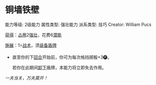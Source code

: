 # 铜墙铁壁

能力等级: 2级能力
属性类型: 强壮能力
派系类型: 技巧
Creator: William Pucs

<aside>

[获得](https://www.notion.so/1b3d619a067b8027ba38e2c1caf9d84b?pvs=21)：[占用](https://www.notion.so/1b3d619a067b8028a794de6ceed96ec0?pvs=21)2[强壮](https://www.notion.so/1b3d619a067b8018b6a6d9d43490bbdc?pvs=21)，花费6[潜能](https://www.notion.so/1b3d619a067b80c2bdb4c721adc30021?pvs=21)

</aside>

<aside>

[施展](https://www.notion.so/1b3d619a067b80f38dccf027f026b32f?pvs=21)：1⚡️[战术](https://www.notion.so/1b3d619a067b8051b6eaffd160aee01c?pvs=21)，须[装备](https://www.notion.so/1b3d619a067b80f99057fe3412922dd5?pvs=21)[盾牌](https://www.notion.so/1b3d619a067b809fb4a3efeee0ee6b87?pvs=21)

- 直至你的下[回合](https://www.notion.so/1b3d619a067b80d5b828fcef065cc971?pvs=21)开始前，你可为每次格挡掷骰+3🅟。
    
    若你在此期间[卸下](https://www.notion.so/1b3d619a067b80b9b74bf84b6576deae?pvs=21)盾牌，本能力将立即失去作用。
    
</aside>

*一夫当关，万夫莫开！*